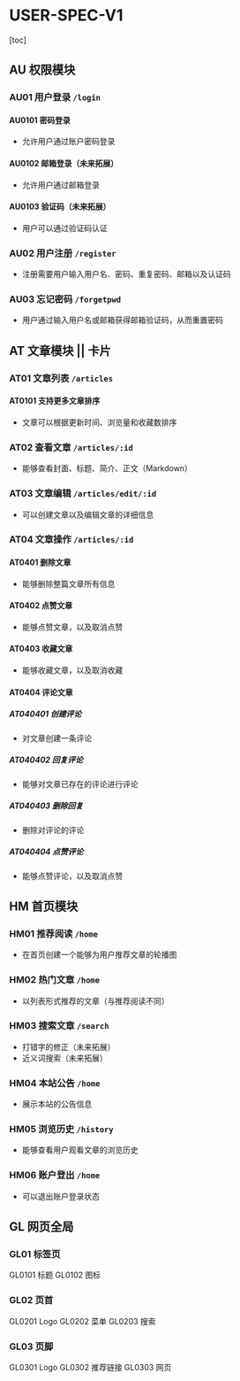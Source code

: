 # **USER-SPEC-V1**

[toc]



## AU 权限模块

### AU01 用户登录 `/login`

#### AU0101 密码登录

- 允许用户通过账户密码登录

#### AU0102 邮箱登录（未来拓展）

- 允许用户通过邮箱登录

#### AU0103 验证码（未来拓展）

- 用户可以通过验证码认证

### AU02 用户注册 `/register`

- 注册需要用户输入用户名、密码、重复密码、邮箱以及认证码

### AU03 忘记密码 `/forgetpwd`

- 用户通过输入用户名或邮箱获得邮箱验证码，从而重置密码



## AT 文章模块 || 卡片

### AT01 文章列表 `/articles`

#### AT0101 支持更多文章排序

- 文章可以根据更新时间、浏览量和收藏数排序

### AT02 查看文章 `/articles/:id`

- 能够查看封面、标题、简介、正文（Markdown）

### AT03 文章编辑 `/articles/edit/:id`

- 可以创建文章以及编辑文章的详细信息

### AT04 文章操作 `/articles/:id`

#### AT0401 删除文章

- 能够删除整篇文章所有信息

#### AT0402 点赞文章

- 能够点赞文章，以及取消点赞

#### AT0403 收藏文章

- 能够收藏文章，以及取消收藏

#### AT0404 评论文章

##### AT040401 创建评论

- 对文章创建一条评论

##### AT040402 回复评论

- 能够对文章已存在的评论进行评论

##### AT040403 删除回复

- 删除对评论的评论

##### AT040404 点赞评论

- 能够点赞评论，以及取消点赞



## HM 首页模块

### HM01 推荐阅读 `/home`

- 在首页创建一个能够为用户推荐文章的轮播图

### HM02 热门文章 `/home`

- 以列表形式推荐的文章（与推荐阅读不同）

### HM03 搜索文章 `/search`

- 打错字的修正（未来拓展）
- 近义词搜索（未来拓展）

### HM04 本站公告 `/home`

- 展示本站的公告信息

### HM05 浏览历史 `/history`

- 能够查看用户观看文章的浏览历史

### HM06 账户登出 `/home`

- 可以退出账户登录状态



## GL 网页全局

### GL01 标签页

GL0101 标题
GL0102 图标

### GL02 页首

GL0201 Logo
GL0202 菜单
GL0203 搜索

### GL03 页脚

GL0301 Logo
GL0302 推荐链接
GL0303 网页
